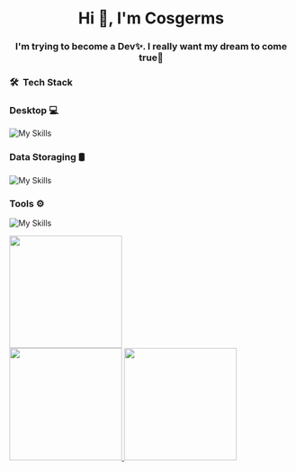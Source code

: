 <h1 align="center">Hi 👋, I'm Cosgerms</h1>
<h3 align="center">I'm trying to become a Dev✨. I really want my dream to come true🍪</h3>

<h3> 🛠 &nbsp;Tech Stack</h3>
<h3> Desktop 💻 </h3>  

  ![My Skills](https://skillicons.dev/icons?i=py,java,nodejs)
<h3> Data Storaging 🛢 </h3>  

  ![My Skills](https://skillicons.dev/icons?i=postgresql)
<h3> Tools ⚙️ </h3>  

  ![My Skills](https://skillicons.dev/icons?i=git,github,rs)
<br/>

<a href="https://github.com/Cofatyoi">
  <img height="200px" src="http://github-profile-summary-cards.vercel.app/api/cards/profile-details?username=Cofatyoi&theme=default" />
  <br>
  <img height="200px" src="http://github-profile-summary-cards.vercel.app/api/cards/stats?username=Cofatyoi&theme=default" />
  <img height="200px" src="http://github-profile-summary-cards.vercel.app/api/cards/repos-per-language?username=Cofatyoi&theme=default" />
</a>

<br/>
